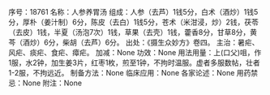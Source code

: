 序号：18761
名称：人参养胃汤
组成：人参（去芦）1钱5分，白术（酒炒）1钱5分，厚朴（姜汁制）6分，陈皮（去白）1钱5分，苍术（米泔浸，炒）2钱，茯苓（去皮）1钱，半夏（汤泡7次）1钱，草果（去壳）1钱，藿香8分，甘草8分，黄芩（酒炒）6分，柴胡（去芦）6分。
出处：《摄生众妙方》卷四。
主治：暑疟、风疟、痰疟、食疟、瘴疟。
加减：None
功效：None
用法用量：上(口父)咀，作1服，水2钟，加生姜3片，红枣1枚，煎至1钟，不拘时温服。虚者多服数帖，壮者1-2服，不拘远近。
制备方法：None
临床应用：None
各家论述：None
用药禁忌：None
附注：None
